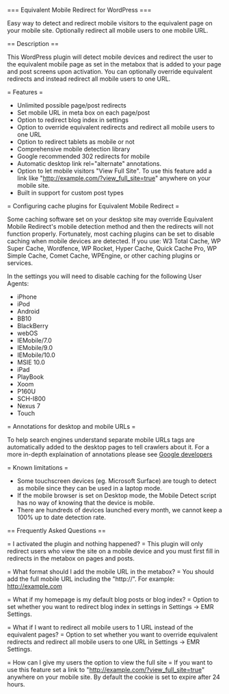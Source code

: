=== Equivalent Mobile Redirect for WordPress ===

Easy way to detect and redirect mobile visitors to the equivalent page on your mobile site. Optionally redirect all mobile users to one mobile URL.

== Description ==

This WordPress plugin will detect mobile devices and redirect the user to the equivalent mobile page as set in the metabox that is added to your page and post screens upon activation. You can optionally override equivalent redirects and instead redirect all mobile users to one URL.

= Features =
* Unlimited possible page/post redirects
* Set mobile URL in meta box on each page/post
* Option to redirect blog index in settings
* Option to override equivalent redirects and redirect all mobile users to one URL 
* Option to redirect tablets as mobile or not
* Comprehensive mobile detection library
* Google recommended 302 redirects for mobile
* Automatic desktop link rel="alternate" annotations.
* Option to let mobile visitors "View Full Site". To use this feature add a link like "http://example.com/?view_full_site=true" anywhere on your mobile site.
* Built in support for custom post types

= Configuring cache plugins for Equivalent Mobile Redirect =

Some caching software set on your desktop site may override Equivalent Mobile Redirect's mobile detection method and then the redirects will not function properly. Fortunately, most caching plugins can be set to disable caching when mobile devices are detected. If you use: W3 Total Cache, WP Super Cache, Wordfence, WP Rocket, Hyper Cache, Quick Cache Pro, WP Simple Cache, Comet Cache, WPEngine, or other caching plugins or services.

In the settings you will need to disable caching for the following User Agents:
* iPhone
* iPod
* Android
* BB10
* BlackBerry
* webOS
* IEMobile/7.0
* IEMobile/9.0
* IEMobile/10.0
* MSIE 10.0
* iPad
* PlayBook
* Xoom 
* P160U
* SCH-I800
* Nexus 7
* Touch

= Annotations for desktop and mobile URLs =

To help search engines understand separate mobile URLs tags are automatically added to the desktop pages to tell crawlers about it. For a more in-depth explaination of annotations please see <a href="https://developers.google.com/search/mobile-sites/mobile-seo/separate-urls">Google developers</a>

= Known limitations =

* Some touchscreen devices (eg. Microsoft Surface) are tough to detect as mobile since they can be used in a laptop mode.
* If the mobile browser is set on Desktop mode, the Mobile Detect script has no way of knowing that the device is mobile.
* There are hundreds of devices launched every month, we cannot keep a 100% up to date detection rate.

== Frequently Asked Questions ==

= I activated the plugin and nothing happened? =
This plugin will only redirect users who view the site on a mobile device and you must first fill in redirects in the metabox on pages and posts.

= What format should I add the mobile URL in the metabox? =
You should add the full mobile URL including the "http://". For example: http://example.com

= What if my homepage is my default blog posts or blog index? =
Option to set whether you want to redirect blog index in settings in Settings -> EMR Settings.

= What if I want to redirect all mobile users to 1 URL instead of the equivalent pages? =
Option to set whether you want to override equivalent redirects and redirect all mobile users to one URL in Settings -> EMR Settings.

= How can I give my users the option to view the full site =
If you want to use this feature set a link to "http://example.com/?view_full_site=true" anywhere on your mobile site. By default the cookie is set to expire after 24 hours.
